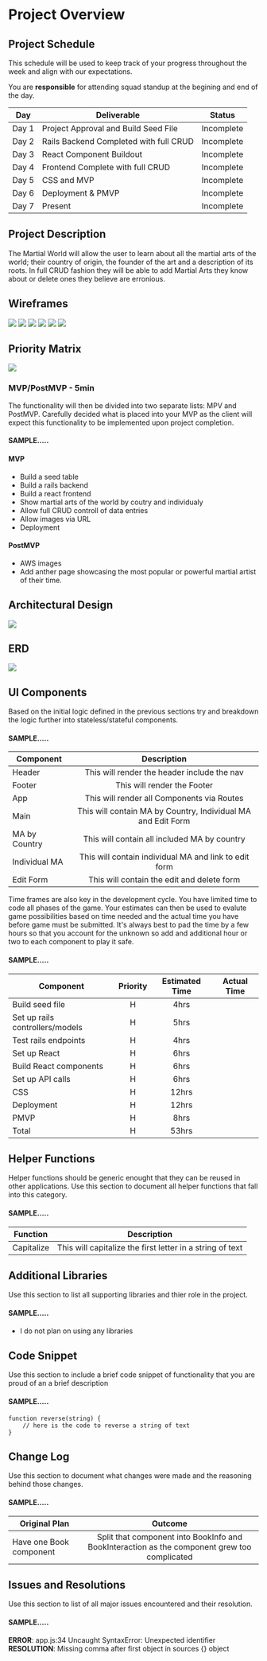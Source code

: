 # Project Overview

## Project Schedule

This schedule will be used to keep track of your progress throughout the week and align with our expectations.  

You are **responsible** for attending squad standup at the begining and end of the day.

|  Day | Deliverable | Status
|---|---| ---|
|Day 1| Project Approval and Build Seed File | Incomplete
|Day 2| Rails Backend Completed with full CRUD | Incomplete
|Day 3| React Component Buildout | Incomplete
|Day 4| Frontend Complete with full CRUD | Incomplete
|Day 5| CSS and MVP  | Incomplete
|Day 6| Deployment & PMVP  | Incomplete
|Day 7| Present | Incomplete


## Project Description

The Martial World will allow the user to learn about all the martial arts of the world; their country of origin, the founder of the art and a description of its roots. In full CRUD fashion they will be able to add Martial Arts they know about or delete ones they believe are erronious.

## Wireframes
<img src="Images/list_of_all_MA.png">
<img src="Images/list_of_all_MA_mobile.png">
<img src="Images/single_MA.png">
<img src="Images/single_MA_mobile.png">
<img src="Images/edit_form.png">
<img src="Images/edit_form_mobile.png">

## Priority Matrix
<img src="Images/priority_matrix.png">

### MVP/PostMVP - 5min

The functionality will then be divided into two separate lists: MPV and PostMVP.  Carefully decided what is placed into your MVP as the client will expect this functionality to be implemented upon project completion.  

#### SAMPLE.....
#### MVP 

- Build a seed table 
- Build a rails backend
- Build a react frontend
- Show martial arts of the world by coutry and individualy
- Allow full CRUD controll of data entries
- Allow images via URL
- Deployment

#### PostMVP 
- AWS images
- Add anther page showcasing the most popular or powerful martial artist of their time.


## Architectural Design

<img src="Images/react_architecture.png">

## ERD

<img src="Images/ERD.png">

## UI Components

Based on the initial logic defined in the previous sections try and breakdown the logic further into stateless/stateful components. 

#### SAMPLE.....
| Component | Description | 
| --- | :---: |  
| Header | This will render the header include the nav | 
| Footer | This will render the Footer | 
| App | This will render all Components via Routes | 
| Main | This will contain MA by Country, Individual MA and Edit Form | 
| MA by Country | This will contain all included MA by country | 
| Individual MA | This will contain individual MA and link to edit form | 
| Edit Form | This will contain the edit and delete form | 


Time frames are also key in the development cycle.  You have limited time to code all phases of the game.  Your estimates can then be used to evalute game possibilities based on time needed and the actual time you have before game must be submitted. It's always best to pad the time by a few hours so that you account for the unknown so add and additional hour or two to each component to play it safe.

#### SAMPLE.....
| Component | Priority | Estimated Time | Actual Time |
| --- | :---: |  :---: | :---: |
| Build seed file | H | 4hrs|  |
| Set up rails controllers/models | H | 5hrs|  |
| Test rails endpoints | H | 4hrs|  | 
| Set up React | H | 6hrs|  | 
| Build React components | H | 6hrs|  | 
| Set up API calls | H | 6hrs|  | 
| CSS | H | 12hrs|  | 
| Deployment | H | 12hrs|  | 
| PMVP | H | 8hrs|  | 
| Total | H | 53hrs|  | 

## Helper Functions
Helper functions should be generic enought that they can be reused in other applications. Use this section to document all helper functions that fall into this category.

#### SAMPLE.....
| Function | Description | 
| --- | :---: |  
| Capitalize | This will capitalize the first letter in a string of text | 

## Additional Libraries
 Use this section to list all supporting libraries and thier role in the project. 
 
 #### SAMPLE.....
- I do not plan on using any libraries


## Code Snippet

Use this section to include a brief code snippet of functionality that you are proud of an a brief description  

#### SAMPLE.....
```
function reverse(string) {
	// here is the code to reverse a string of text
}
```

## Change Log
 Use this section to document what changes were made and the reasoning behind those changes.  

#### SAMPLE.....
| Original Plan | Outcome | 
| --- | :---: |  
| Have one Book component | Split that component into BookInfo and BookInteraction as the component grew too complicated | 

## Issues and Resolutions
 Use this section to list of all major issues encountered and their resolution.

#### SAMPLE.....
**ERROR**: app.js:34 Uncaught SyntaxError: Unexpected identifier                                
**RESOLUTION**: Missing comma after first object in sources {} object